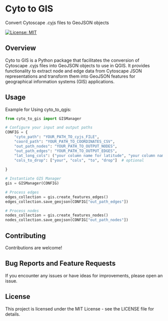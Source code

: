 # Cyto to GIS

Convert Cytoscape .cyjs files to GeoJSON objects

[![License: MIT](https://img.shields.io/badge/License-MIT-yellow.svg)](https://opensource.org/licenses/MIT)

## Overview

Cyto to GIS is a Python package that facilitates the conversion of Cytoscape .cyjs files into GeoJSON objects to use in QGIS.
It provides functionality to extract node and edge data from Cytoscape JSON representations and transform them into GeoJSON features for geographical information systems (GIS) applications.

## Usage
Example for Using cyto_to_qgis:
```python
from cyto_to_gis import GISManager

# Configure your input and output paths
CONFIG = {
    "cyto_path": "YOUR_PATH_TO_cyjs_FILE",
    "coord_path": "YOUR_PATH_TO_COORDINATES_CSV",
    "out_path_nodes": "YOUR_PATH_TO_OUTPUT_NODES",
    "out_path_edges": "YOUR_PATH_TO_OUTPUT_EDGES",
    "lat_long_cols": ("your column name for latitude", "your column name for longitude"),
    "cols_to_drop": ["your", "cols", "to", "drop"]  # optional
    
}

# Instantiate GIS Manager
gis = GISManager(CONFIG)

# Process edges
edges_collection = gis.create_features_edges()
edges_collection.save_geojson(CONFIG["out_path_edges"])

# Process nodes
nodes_collection = gis.create_features_nodes()
nodes_collection.save_geojson(CONFIG["out_path_nodes"])

```
## Contributing
Contributions are welcome!

## Bug Reports and Feature Requests
If you encounter any issues or have ideas for improvements, please open an issue.

## License
This project is licensed under the MIT License - see the LICENSE file for details.

